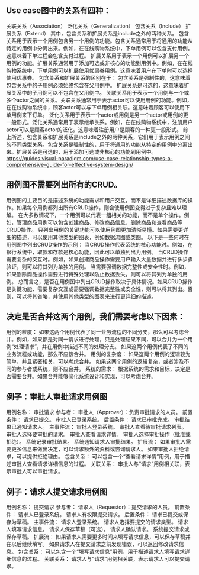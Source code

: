 ## Use case图中的关系有四种：
关联关系（Association）
泛化关系（Generalization）
包含关系（Include）
扩展关系（Extend）
其中，包含关系和扩展关系是include之外的两种关系。
包含关系用于表示一个用例包含另一个用例的功能。包含关系通常用于将通用的功能从特定的用例中分离出来。例如，在在线购物系统中，下单用例可以包含支付用例。这意味着下单过程会包含支付过程。
扩展关系用于表示一个用例可以扩展另一个用例的功能。扩展关系通常用于添加可选或非核心的功能到用例中。例如，在在线购物系统中，下单用例可以扩展使用优惠券用例。这意味着用户在下单时可以选择使用优惠券。
包含关系和扩展关系的区别在于：
包含关系是强制性的，这意味着包含关系中的子用例必须始终包含在父用例中。
扩展关系是可选的，这意味着扩展关系中的子用例可以不包含在父用例中。
关联关系用于表示一个用例与一个或多个actor之间的关系。关联关系通常用于表示actor可以使用用例的功能。例如，在在线购物系统中，顾客actor可以与下单用例相关联。这意味着顾客可以使用下单用例来下订单。
泛化关系用于表示一个actor或用例是另一个actor或用例的更一般形式。泛化关系通常用于表示继承关系。例如，在在线购物系统中，注册用户actor可以是顾客actor的泛化。这意味着注册用户是顾客的一种更一般形式。
综上所述，包含关系和扩展关系是include之外的两种关系，它们用于表示用例之间的不同类型关系。包含关系是强制性的，用于将通用的功能从特定的用例中分离出来。扩展关系是可选的，用于添加可选或非核心的功能到用例中。
https://guides.visual-paradigm.com/use-case-relationship-types-a-comprehensive-guide-for-effective-system-design/

## 用例图不需要列出所有的CRUD。
用例图的主要目的是描述系统的功能需求和用户交互，而不是详细描述数据库的操作。如果每个用例都列出所有CRUD操作，则会使用例图变得过于复杂且难以理解。
在大多数情况下，一个用例可以代表一组相关的功能，而不是单个操作。例如，管理商品用例可以包含创建商品、修改商品信息、删除商品和查看商品等CRUD操作。
只列出用例的关键功能可以使用例图更加清晰易懂。如果需要更详细的描述，可以使用其他类型的图表，例如数据流图或类图。
以下是一些何时在用例图中列出CRUD操作的示例：
当CRUD操作代表系统的核心功能时。例如，在银行系统中，取款和存款是核心功能，因此可以单独列出为用例。
当CRUD操作需要复杂的交互时。例如，如果创建商品操作需要用户输入大量数据并进行多步骤验证，则可以将其列为单独的用例。
当需要强调数据完整性或安全性时。例如，如果删除商品操作需要进行特殊处理以防止数据丢失，则可以将其列为单独的用例。
总而言之，是否在用例图中列出CRUD操作取决于具体情况。如果CRUD操作是关键功能、需要复杂交互或需要强调数据完整性或安全性，则可以将其列出。否则，可以将其省略，并使用其他类型的图表来进行更详细的描述。

## 决定是否合并这两个用例，我们需要考虑以下因素：
用例的粒度：
如果这两个用例代表了同一业务流程的不同分支，那么可以考虑合并。例如，如果都是对同一请求进行处理，只是处理结果不同，可以合并为一个用例“处理请求”，并在用例中描述不同的处理分支。
如果这两个用例代表了不同的业务流程或功能，那么不应该合并。
用例的复杂度：
如果这两个用例的逻辑较为简单，并且紧密相关，可以考虑合并。
如果这两个用例的逻辑复杂，或者涉及不同的参与者或系统，则不应合并。
系统的需求：
根据系统的需求和目标，决定是否需要合并。如果合并能够简化系统设计和实现，可以考虑合并。

## 例子：审批人审批请求用例图
用例名称： 审批请求
参与者：
审批人（Approver）：负责审批请求的人员。
前置条件：
请求已提交。
审批人已登录系统。
后置条件：
请求已审批完成。
审批结果已通知请求人。
主事件流：
审批人登录系统。
审批人查看待审批请求列表。
审批人选择要审批的请求。
审批人查看请求详情。
审批人选择审批操作（批准或拒绝）。
系统记录审批结果。
系统通知请求人审批结果。
扩展流：
如果审批人需要更多信息来做出决定，可以请求额外的资料或咨询请求人。
如果审批人拒绝请求，可以提供拒绝理由。
包含关系：
可以包含一个“查看请求详情”用例，用于描述审批人查看请求详细信息的过程。
关联关系：
审批人与“请求”用例相关联，表示审批人可以审批请求。

## 例子：请求人提交请求用例图
用例名称： 提交请求
参与者：
请求人（Requestor）：提交请求的人员。
前置条件：
请求人已登录系统。
请求人有权限提交请求。
后置条件：
请求已提交或保存为草稿。
主事件流：
请求人登录系统。
请求人选择要提交的请求类型。
请求人填写请求信息。
请求人保存草稿（可选）。
请求人确认请求。
系统提交请求或保存草稿。
扩展流：
如果请求人需要更多时间来填写请求信息，可以保存草稿并在以后继续填写。
如果请求人在提交请求之前发现错误，可以返回修改请求信息。
包含关系：
可以包含一个“填写请求信息”用例，用于描述请求人填写请求详细信息的过程。
关联关系：
请求人与“请求”用例相关联，表示请求人可以提交请求。